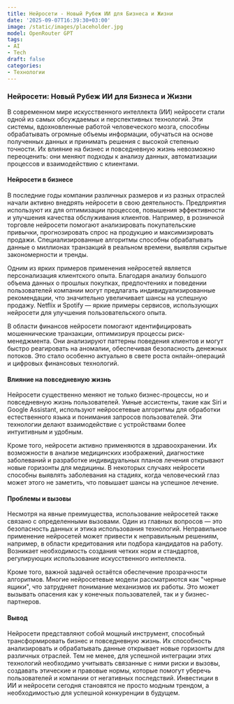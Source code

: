```yaml
---
title: Нейросети - Новый Рубеж ИИ для Бизнеса и Жизни
date: '2025-09-07T16:39:30+03:00'
image: /static/images/placeholder.jpg
model: OpenRouter GPT
tags:
- AI
- Tech
draft: false
categories:
- Технологии
---
```


### Нейросети: Новый Рубеж ИИ для Бизнеса и Жизни

В современном мире искусственного интеллекта (ИИ) нейросети стали одной из самых обсуждаемых и перспективных технологий. Эти системы, вдохновленные работой человеческого мозга, способны обрабатывать огромные объемы информации, обучаться на основе полученных данных и принимать решения с высокой степенью точности. Их влияние на бизнес и повседневную жизнь невозможно переоценить: они меняют подходы к анализу данных, автоматизации процессов и взаимодействию с клиентами.

#### Нейросети в бизнесе

В последние годы компании различных размеров и из разных отраслей начали активно внедрять нейросети в свою деятельность. Предприятия используют их для оптимизации процессов, повышения эффективности и улучшения качества обслуживания клиентов. Например, в розничной торговле нейросети помогают анализировать покупательские привычки, прогнозировать спрос на продукцию и максимизировать продажи. Специализированные алгоритмы способны обрабатывать данные о миллионах транзакций в реальном времени, выявляя скрытые закономерности и тренды.

Одним из ярких примеров применения нейросетей является персонализация клиентского опыта. Благодаря анализу большого объема данных о прошлых покупках, предпочтениях и поведении пользователей компании могут предлагать индивидуализированные рекомендации, что значительно увеличивает шансы на успешную продажу. Netflix и Spotify — яркие примеры сервисов, использующих нейросети для улучшения пользовательского опыта.

В области финансов нейросети помогают идентифицировать мошеннические транзакции, оптимизируя процессы риск-менеджмента. Они анализируют паттерны поведения клиентов и могут быстро реагировать на аномалии, обеспечивая безопасность денежных потоков. Это стало особенно актуально в свете роста онлайн-операций и цифровых финансовых технологий.

#### Влияние на повседневную жизнь

Нейросети существенно меняют не только бизнес-процессы, но и повседневную жизнь пользователей. Умные ассистенты, такие как Siri и Google Assistant, используют нейросетевые алгоритмы для обработки естественного языка и понимания запросов пользователей. Эти технологии делают взаимодействие с устройствами более интуитивным и удобным.

Кроме того, нейросети активно применяются в здравоохранении. Их возможности в анализе медицинских изображений, диагностике заболеваний и разработке индивидуальных планов лечения открывают новые горизонты для медицины. В некоторых случаях нейросети способны выявлять заболевания на стадиях, когда человеческий глаз может этого не заметить, что повышает шансы на успешное лечение.

#### Проблемы и вызовы

Несмотря на явные преимущества, использование нейросетей также связано с определенными вызовами. Один из главных вопросов — это безопасность данных и этика использования технологий. Неправильное применение нейросетей может привести к неправильным решениям, например, в области кредитования или подбора кандидатов на работу. Возникает необходимость создания четких норм и стандартов, регулирующих использование искусственного интеллекта.

Кроме того, важной задачей остаётся обеспечение прозрачности алгоритмов. Многие нейросетевые модели рассматриются как "черные ящики", что затрудняет понимание механизмов их работы. Это может вызывать опасения как у конечных пользователей, так и у бизнес-партнеров.

#### Вывод

Нейросети представляют собой мощный инструмент, способный трансформировать бизнес и повседневную жизнь. Их способность анализировать и обрабатывать данные открывает новые горизонты для различных отраслей. Тем не менее, для успешной интеграции этих технологий необходимо учитывать связанные с ними риски и вызовы, создавать этические и правовые нормы, которые помогут уберечь пользователей и компании от негативных последствий. Инвестиции в ИИ и нейросети сегодня становятся не просто модным трендом, а необходимостью для успешной конкуренции в будущем.
